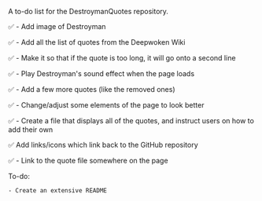 A to-do list for the DestroymanQuotes repository.

✅ - Add image of Destroyman

✅ - Add all the list of quotes from the Deepwoken Wiki

✅ - Make it so that if the quote is too long, it will go onto  a second line

✅ - Play Destroyman's sound effect when the page loads

✅ - Add a few more quotes (like the removed ones)

✅ - Change/adjust some elements of the page to look better

✅ - Create a file that displays all of the quotes, and instruct users on how to add their own

✅ Add links/icons which link back to the GitHub repository

✅ - Link to the quote file somewhere on the page

To-do:

    - Create an extensive README